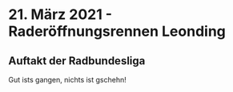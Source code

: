# 21. März 2021 - Raderöffnungsrennen Leonding
## Auftakt der Radbundesliga

Gut ists gangen, nichts ist gschehn!
